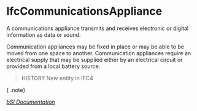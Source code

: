 IfcCommunicationsAppliance
==========================
A communications appliance transmits and receives electronic or digital
information as data or sound.  
  
Communication appliances may be fixed in place or may be able to be moved from
one space to another. Communication appliances require an electrical supply
that may be supplied either by an electrical circuit or provided from a local
battery source.  
  
> HISTORY  New entity in IFC4  
  
{ .note}  
>  
[ _bSI
Documentation_](https://standards.buildingsmart.org/IFC/DEV/IFC4_2/FINAL/HTML/schema/ifcelectricaldomain/lexical/ifccommunicationsappliance.htm)


